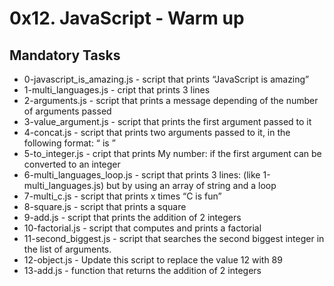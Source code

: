 # 0x12. JavaScript - Warm up

## Mandatory Tasks
- 0-javascript_is_amazing.js - script that prints “JavaScript is amazing”
- 1-multi_languages.js - cript that prints 3 lines
- 2-arguments.js - script that prints a message depending of the number of arguments passed
- 3-value_argument.js - script that prints the first argument passed to it
- 4-concat.js - script that prints two arguments passed to it, in the following format: “ is ”
- 5-to_integer.js - cript that prints My number: <first argument converted in integer> if the first argument can be converted to an integer
- 6-multi_languages_loop.js - script that prints 3 lines: (like 1-multi_languages.js) but by using an array of string and a loop
- 7-multi_c.js - script that prints x times “C is fun”
- 8-square.js - script that prints a square
- 9-add.js - script that prints the addition of 2 integers
- 10-factorial.js - script that computes and prints a factorial
- 11-second_biggest.js - script that searches the second biggest integer in the list of arguments.
- 12-object.js - Update this script to replace the value 12 with 89
- 13-add.js - function that returns the addition of 2 integers
